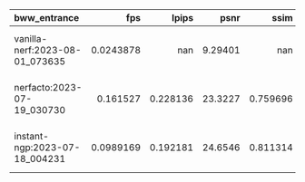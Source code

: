 | bww_entrance                   |       fps |      lpips |     psnr |       ssim | ckpt_path                                                                                 |     fps_std |   lpips_std |   psnr_std |    ssim_std |   coarse_psnr |   coarse_psnr_std |   fine_lpips |   fine_lpips_std |   fine_psnr |   fine_psnr_std |   fine_ssim |   fine_ssim_std |   num_rays_per_sec |   num_rays_per_sec_std |
|:-------------------------------|----------:|-----------:|---------:|-----------:|:------------------------------------------------------------------------------------------|------------:|------------:|-----------:|------------:|--------------:|------------------:|-------------:|-----------------:|------------:|----------------:|------------:|----------------:|-------------------:|-----------------------:|
| vanilla-nerf:2023-08-01_073635 | 0.0243878 | nan        |  9.29401 | nan        | outputs/bww_entrance/vanilla-nerf/2023-08-01_073635/nerfstudio_models/step-000029999.ckpt | 4.92901e-05 | nan         |    1.50739 | nan         |       9.54659 |           1.42027 |      1.01475 |         0.036033 |     9.29401 |         1.50739 |    0.370062 |       0.0776142 |            12642.6 |                25.5521 |
| nerfacto:2023-07-19_030730     | 0.161527  |   0.228136 | 23.3227  |   0.759696 | outputs/bww_entrance/nerfacto/2023-07-19_030730/nerfstudio_models/step-000029999.ckpt     | 0.00585236  |   0.0256721 |    1.85923 |   0.0616328 |     nan       |         nan       |    nan       |       nan        |   nan       |       nan       |  nan        |     nan         |            83735.6 |              3033.86   |
| instant-ngp:2023-07-18_004231  | 0.0989169 |   0.192181 | 24.6546  |   0.811314 | outputs/bww_entrance/instant-ngp/2023-07-18_004231/nerfstudio_models/step-000029999.ckpt  | 0.00868759  |   0.0296827 |    1.95949 |   0.0425653 |     nan       |         nan       |    nan       |       nan        |   nan       |       nan       |  nan        |     nan         |            51278.5 |              4503.64   |